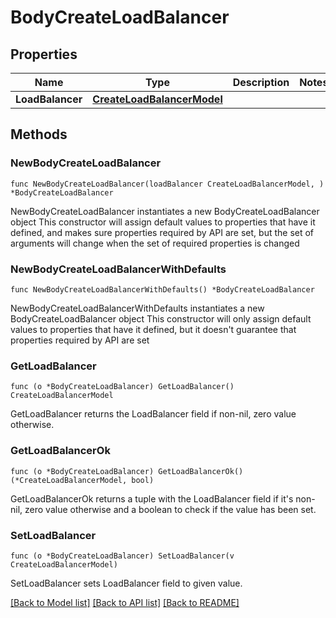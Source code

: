# BodyCreateLoadBalancer

## Properties

Name | Type | Description | Notes
------------ | ------------- | ------------- | -------------
**LoadBalancer** | [**CreateLoadBalancerModel**](CreateLoadBalancerModel.md) |  | 

## Methods

### NewBodyCreateLoadBalancer

`func NewBodyCreateLoadBalancer(loadBalancer CreateLoadBalancerModel, ) *BodyCreateLoadBalancer`

NewBodyCreateLoadBalancer instantiates a new BodyCreateLoadBalancer object
This constructor will assign default values to properties that have it defined,
and makes sure properties required by API are set, but the set of arguments
will change when the set of required properties is changed

### NewBodyCreateLoadBalancerWithDefaults

`func NewBodyCreateLoadBalancerWithDefaults() *BodyCreateLoadBalancer`

NewBodyCreateLoadBalancerWithDefaults instantiates a new BodyCreateLoadBalancer object
This constructor will only assign default values to properties that have it defined,
but it doesn't guarantee that properties required by API are set

### GetLoadBalancer

`func (o *BodyCreateLoadBalancer) GetLoadBalancer() CreateLoadBalancerModel`

GetLoadBalancer returns the LoadBalancer field if non-nil, zero value otherwise.

### GetLoadBalancerOk

`func (o *BodyCreateLoadBalancer) GetLoadBalancerOk() (*CreateLoadBalancerModel, bool)`

GetLoadBalancerOk returns a tuple with the LoadBalancer field if it's non-nil, zero value otherwise
and a boolean to check if the value has been set.

### SetLoadBalancer

`func (o *BodyCreateLoadBalancer) SetLoadBalancer(v CreateLoadBalancerModel)`

SetLoadBalancer sets LoadBalancer field to given value.



[[Back to Model list]](../README.md#documentation-for-models) [[Back to API list]](../README.md#documentation-for-api-endpoints) [[Back to README]](../README.md)


